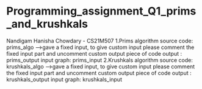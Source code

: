 # Programming_assignment_Q1_prims_and_krushkals
Nandigam Hanisha Chowdary - CS21M507
1.Prims algorithm 
  source code: prims_algo -->gave a fixed input, to give custom input please comment the fixed input part and uncomment custom output piece of code
  output     : prims_output
  input graph: prims_input
2.Krushkals algorithm 
  source code: krushkals_algo -->gave a fixed input, to give custom input please comment the fixed input part and uncomment custom output piece of code
  output     : krushkals_output
  input graph: krushkals_input
